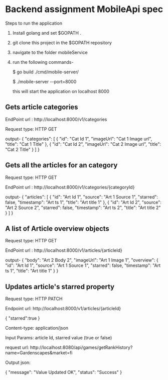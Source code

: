 # Backend assignment MobileApi spec
Steps to run the application
1. Install golang and set $GOPATH .
2. git clone this project in the $GOPATH repository
3. navigate to the folder mobileService
4. run the following commands-

   $ go build ./cmd/mobile-server/
   
   $ ./mobile-server --port=8000
   
   this will start the application on localhost 8000
   
## Gets article categories

EndPoint url : http://localhost:8000/v1/categories

Request type: HTTP GET

output- 
{
    "categories": [
        {
            "id": "Cat Id 1",
            "imageUrl": "Cat 1 Image url",
            "title": "Cat 1 Title"
        },
        {
            "id": "Cat Id 2",
            "imageUrl": "Cat 2 Image url",
            "title": "Cat 2 Title"
        }
    ]
}

## Gets all the articles for an category

Request type: HTTP GET

EndPoint url : http://localhost:8000/v1/categories/{categoryId}

output- 
{
    "articles": [
        {
            "id": "Art Id 1",
            "source": "Art 1 Source 1",
            "starred": false,
            "timestamp": "Art ts 1",
            "title": "Art title 1"
        },
        {
            "id": "Art Id 2",
            "source": "Art 2 Source 2",
            "starred": false,
            "timestamp": "Art ts 2",
            "title": "Art title 2"
        }
    ]
}

## A list of Article overview objects

Request type: HTTP GET

EndPoint url : http://localhost:8000/v1/articles/{articleId}

output- 
{
    "body": "Art 2 Body 2",
    "imageUrl": "Art 1 Image 1",
    "overview": {
        "id": "Art Id 1",
        "source": "Art 1 Source 1",
        "starred": false,
        "timestamp": "Art ts 1",
        "title": "Art title 1"
    }
}


## Updates article's starred property

Request type: HTTP PATCH

Endpoint url: http://localhost:8000/v1/articles/{articleId}

{
	"starred":true
}

Content-type: application/json

Input Params: article Id, starred value (true or false)

request url: http://localhost:8080/api/games/getRankHistory?name=Gardenscapes&market=fi

Output json: 

{
    "message": "Value Updated OK",
    "status": "Success"
}
